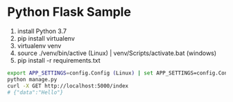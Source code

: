 # Python Flask Sample

1. install Python 3.7
2. pip install virtualenv
3. virtualenv venv
4. source ./venv/bin/active (Linux) | venv/Scripts/activate.bat (windows)
5. pip install -r requirements.txt

```bash
export APP_SETTINGS=config.Config (Linux) | set APP_SETTINGS=config.Config (windows)
python manage.py
curl -X GET http://localhost:5000/index
# {"data":"Hello"}
```